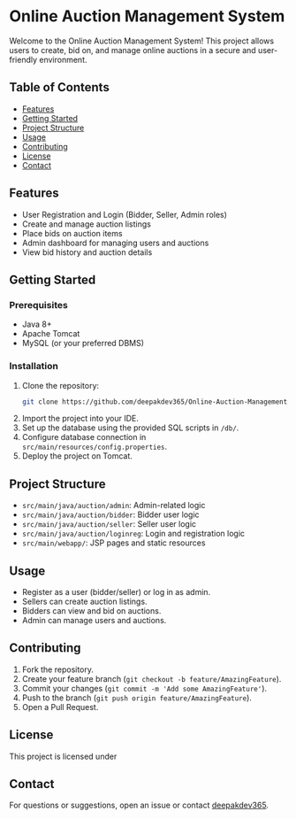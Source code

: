 # Online Auction Management System

Welcome to the Online Auction Management System! This project allows users to create, bid on, and manage online auctions in a secure and user-friendly environment.

## Table of Contents
- [Features](#features)
- [Getting Started](#getting-started)
- [Project Structure](#project-structure)
- [Usage](#usage)
- [Contributing](#contributing)
- [License](#license)
- [Contact](#contact)

## Features
- User Registration and Login (Bidder, Seller, Admin roles)
- Create and manage auction listings
- Place bids on auction items
- Admin dashboard for managing users and auctions
- View bid history and auction details

## Getting Started

### Prerequisites
- Java 8+
- Apache Tomcat
- MySQL (or your preferred DBMS)

### Installation
1. Clone the repository:
   ```bash
   git clone https://github.com/deepakdev365/Online-Auction-Management-System.git
   ```
2. Import the project into your IDE.
3. Set up the database using the provided SQL scripts in `/db/`.
4. Configure database connection in `src/main/resources/config.properties`.
5. Deploy the project on Tomcat.

## Project Structure

- `src/main/java/auction/admin`: Admin-related logic
- `src/main/java/auction/bidder`: Bidder user logic
- `src/main/java/auction/seller`: Seller user logic
- `src/main/java/auction/loginreg`: Login and registration logic
- `src/main/webapp/`: JSP pages and static resources

## Usage

- Register as a user (bidder/seller) or log in as admin.
- Sellers can create auction listings.
- Bidders can view and bid on auctions.
- Admin can manage users and auctions.

## Contributing

1. Fork the repository.
2. Create your feature branch (`git checkout -b feature/AmazingFeature`).
3. Commit your changes (`git commit -m 'Add some AmazingFeature'`).
4. Push to the branch (`git push origin feature/AmazingFeature`).
5. Open a Pull Request.

## License

This project is licensed under 

## Contact

For questions or suggestions, open an issue or contact [deepakdev365](mailto:your.email@example.com).
